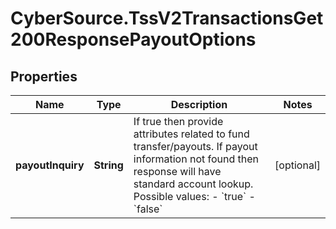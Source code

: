 # CyberSource.TssV2TransactionsGet200ResponsePayoutOptions

## Properties
Name | Type | Description | Notes
------------ | ------------- | ------------- | -------------
**payoutInquiry** | **String** | If true then provide attributes related to fund transfer/payouts. If payout information not found then response will have standard account lookup. Possible values: - &#x60;true&#x60; - &#x60;false&#x60;  | [optional] 


